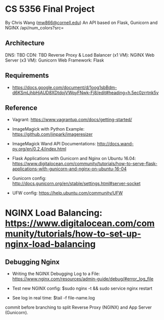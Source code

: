 # CS 5356 Final Project
By Chris Wang (mw866@cornell.edu)
An API based on Flask, Gunicorn and NGINX
<domain>/api/num_colors?src=<imageurl>

## Architecture
DNS: TBD
CDN: TBD
Reverse Proxy & Load Balancer (x1 VM): NGINX
Web Server (x3 VM): Gunicorn
Web Framework: Flask

## Requirements
* https://docs.google.com/document/d/1oog1sbBdm-d6KSmLjhbHjAUD8XDtdojVWpyFNwk-Fj8/edit#heading=h.5ec0zrrtnk5v

## Reference
* Vagrant: https://www.vagrantup.com/docs/getting-started/

* ImageMagick with Python Example: https://github.com/jinpark/imageresizer

* ImageMagick Wand API Documentations: http://docs.wand-py.org/en/0.2.4/index.html

* Flask Applications with Gunicorn and Nginx on Ubuntu 16.04: https://www.digitalocean.com/community/tutorials/how-to-serve-flask-applications-with-gunicorn-and-nginx-on-ubuntu-16-04

* Gunicorn config: http://docs.gunicorn.org/en/stable/settings.html#server-socket

* UFW config: https://help.ubuntu.com/community/UFW

# NGINX Load Balancing: https://www.digitalocean.com/community/tutorials/how-to-set-up-nginx-load-balancing

## Debugging Nginx

* Writing the NGINX Debugging Log to a File: https://www.nginx.com/resources/admin-guide/debug/#error_log_file

* Test new NGINX config: $sudo nginx -t && sudo service nginx restart

* See log in real time: $tail -f file-name.log





commit before branching to split Reverse Proxy (NGINX) and App Server (Gunicorn).